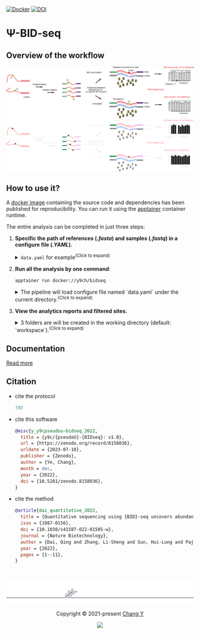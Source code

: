 [![Docker](https://img.shields.io/docker/pulls/y9ch/bidseq.svg)](https://hub.docker.com/r/y9ch/bidseq)
[![DOI](https://zenodo.org/badge/DOI/10.5281/zenodo.8158036.svg)](https://doi.org/10.5281/zenodo.8158036)

# &Psi;-BID-seq

## Overview of the workflow

<p align="center">
  <a href="https://y9c.github.io/pseudoU-BIDseq/Overall-Workflow#gh-light-mode-only">
    <img src="./docs/scheme.svg" />
  </a>
  <a href="https://y9c.github.io/pseudoU-BIDseq/Overall-Workflow#gh-dark-mode-only">
    <img src="./docs/scheme_dark.svg" />
  </a>
</p>

## How to use it?

A [docker image](https://hub.docker.com/r/y9ch/bidseq) containing the source code and dependencies has been published for reproducibility. You can run it using the [apptainer](https://apptainer.org/help) container runtime.

The entire analysis can be completed in just three steps:

1. **Specific the path of references (_.fasta_) and samples (_.fastq_) in a configure file (_.YAML_).**

   <details>
     <summary><code>data.yaml</code> for example<sup>(Click to expand)</sup></summary>

   ```yaml
   reference:
     contamination:
       fa: ./ref/contamination.fa
     genes:
       fa: ./ref/genes.fa
     genome:
       fa: /data/reference/genome/Mus_musculus/GRCm39.fa
       star: /data/reference/genome/Mus_musculus/star/GRCm39.release108

   samples:
     mESCWT-rep1-input:
       data:
         - R1: ./test/IP16.fastq.gz
       group: mESCWT
       treated: false
     mESCWT-rep1-treated:
       data:
         - R1: ./test/IP4.fastq.gz
       group: mESCWT
       treated: true
     mESCWT-rep2-treated:
       data:
         - R1: ./test/IP5.fastq.gz
       group: mESCWT
       treated: true
   ```

   You can copy and edit from this [template](test/data.yaml).

   _Read the [documentation](https://y9c.github.io/pseudoU-BIDseq/Step-by-step-instruction.html#define-settings-in-the-configure-file) on how to customize._

   </details>

2. **Run all the analysis by one command**:

   ```bash
   apptainer run docker://y9ch/bidseq
   ```

   <details>
       <summary>The pipeline will load configure file named `data.yaml` under the current directory.<sup>(Click to expand)</sup></summary>

   - Customized configure file with `-c` argument. (default: `data.yaml`)
   - Customized number of jobs/cores in parallel `-j` argument. (default: `48`)

   </details>

3. **View the analytics reports and filtered sites.**

   <details>
      <summary>3 folders are will be created in the working directory (default: `workspace`).<sup>(Click to expand)</sup></summary>

   <code>
   ├── align_bam
   ├── <b>report_reads</b>
   └── <b>filter_sites</b>
   </code>

   - trimming, mapping, and deduping reports are in `report_reads` folder, with key numbers in all the steps reported in one webpage<sup>([example](https://y9c.github.io/pseudoU-BIDseq/readsStats))</sup>.
   - filtered sites for &Psi; detection are in the `filter_sites` folder. These sites are only passed the _simplest filtering_, you can apply customized thresholds to them based on your data type and quality.
   - processed mapping results (_.bam_) are in `align_bam` folder. You can zoom into a location that you are interested in IGV.

   </details>

## Documentation

[Read more](https://y9c.github.io/pseudoU-BIDseq)

## Citation

- cite the protocol

  ```BibTex
  TBD
  ```
  
- cite this software

  ```BibTex
  @misc{y_y9cpseudou-bidseq_2022,
    title = {y9c/{pseudoU}-{BIDseq}: v1.0},
    url = {https://zenodo.org/record/8158036},
    urldate = {2023-07-18},
    publisher = {Zenodo},
    author = {Ye, Chang},
    month = dec,
    year = {2022},
    doi = {10.5281/zenodo.8158036},
  }
  ```

- cite the method

  ```BibTex
  @article{dai_quantitative_2022,
    title = {Quantitative sequencing using {BID}-seq uncovers abundant pseudouridines in mammalian {mRNA} at base resolution},
    issn = {1087-0156},
    doi = {10.1038/s41587-022-01505-w},
    journal = {Nature Biotechnology},
    author = {Dai, Qing and Zhang, Li-Sheng and Sun, Hui-Lung and Pajdzik, Kinga and Yang, Lei and Ye, Chang and Ju, Cheng-Wei and Liu, Shun and Wang, Yuru and Zheng, Zhong and Zhang, Linda and Harada, Bryan T. and Dou, Xiaoyang and Irkliyenko, Iryna and Feng, Xinran and Zhang, Wen and Pan, Tao and He, Chuan},
    year = {2022},
    pages = {1--11},
  }
  ```

&nbsp;

<p align="center">
  <img
    src="https://raw.githubusercontent.com/y9c/y9c/master/resource/footer_line.svg?sanitize=true"
  />
</p>
<p align="center">
  Copyright &copy; 2021-present
  <a href="https://github.com/y9c" target="_blank">Chang Y</a>
</p>
<p align="center">
  <a href="https://github.com/y9c/pseudoU-BIDseq/blob/master/LICENSE">
  <img src="https://img.shields.io/static/v1.svg?style=for-the-badge&label=License&message=GPLv3&logoColor=d9e0ee&colorA=282a36&colorB=c678dd" />
  </a>
</p>
